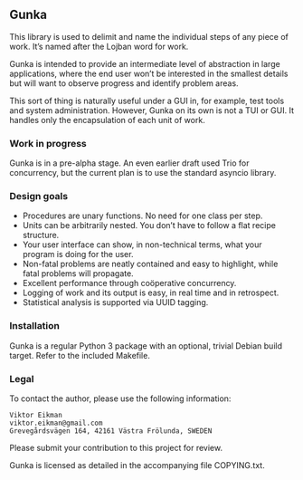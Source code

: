 ## Gunka

This library is used to delimit and name the individual steps of any piece of
work. It’s named after the Lojban word for work.

Gunka is intended to provide an intermediate level of abstraction in large
applications, where the end user won’t be interested in the smallest details
but will want to observe progress and identify problem areas.

This sort of thing is naturally useful under a GUI in, for example, test tools
and system administration. However, Gunka on its own is not a TUI or GUI. It
handles only the encapsulation of each unit of work.

### Work in progress

Gunka is in a pre-alpha stage. An even earlier draft used Trio for concurrency,
but the current plan is to use the standard asyncio library.

### Design goals

* Procedures are unary functions. No need for one class per step.
* Units can be arbitrarily nested. You don’t have to follow a flat recipe
  structure.
* Your user interface can show, in non-technical terms, what your program is
  doing for the user.
* Non-fatal problems are neatly contained and easy to highlight, while
  fatal problems will propagate.
* Excellent performance through coöperative concurrency.
* Logging of work and its output is easy, in real time and in retrospect.
* Statistical analysis is supported via UUID tagging.

### Installation

Gunka is a regular Python 3 package with an optional, trivial Debian
build target. Refer to the included Makefile.

### Legal

To contact the author, please use the following information:

    Viktor Eikman
    viktor.eikman@gmail.com
    Grevegårdsvägen 164, 42161 Västra Frölunda, SWEDEN

Please submit your contribution to this project for review.

Gunka is licensed as detailed in the accompanying file COPYING.txt.
